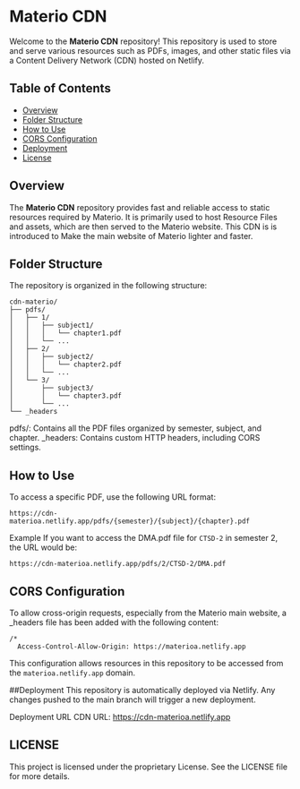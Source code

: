 # Materio CDN

Welcome to the **Materio CDN** repository! This repository is used to store and serve various resources such as PDFs, images, and other static files via a Content Delivery Network (CDN) hosted on Netlify.

## Table of Contents

- [Overview](#overview)
- [Folder Structure](#folder-structure)
- [How to Use](#how-to-use)
- [CORS Configuration](#cors-configuration)
- [Deployment](#deployment)
- [License](#license)

## Overview

The **Materio CDN** repository provides fast and reliable access to static resources required by Materio. It is primarily used to host Resource Files and assets, which are then served to the Materio website. This CDN is is introduced to Make the main website of Materio lighter and faster.

## Folder Structure

The repository is organized in the following structure:

```plaintext
cdn-materio/
├── pdfs/
│   ├── 1/
│   │   ├── subject1/
│   │   │   └── chapter1.pdf
│   │   └── ...
│   ├── 2/
│   │   ├── subject2/
│   │   │   └── chapter2.pdf
│   │   └── ...
│   └── 3/
│       ├── subject3/
│       │   └── chapter3.pdf
│       └── ...
└── _headers
```

pdfs/: Contains all the PDF files organized by semester, subject, and chapter.
_headers: Contains custom HTTP headers, including CORS settings.

## How to Use
To access a specific PDF, use the following URL format:
```plaintext 
https://cdn-materioa.netlify.app/pdfs/{semester}/{subject}/{chapter}.pdf
```
Example
If you want to access the DMA.pdf file for `CTSD-2` in semester 2, the URL would be:
```plaintext
https://cdn-materioa.netlify.app/pdfs/2/CTSD-2/DMA.pdf
```

## CORS Configuration
To allow cross-origin requests, especially from the Materio main website, a _headers file has been added with the following content:
```plaintext
/*
  Access-Control-Allow-Origin: https://materioa.netlify.app
```
This configuration allows resources in this repository to be accessed from the `materioa.netlify.app` domain.

##Deployment
This repository is automatically deployed via Netlify. Any changes pushed to the main branch will trigger a new deployment.

Deployment URL
CDN URL: https://cdn-materioa.netlify.app

## LICENSE
This project is licensed under the proprietary License. See the LICENSE file for more details.

